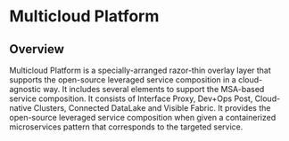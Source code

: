 # Multicloud Platform

## Overview ##
Multicloud Platform is a specially-arranged razor-thin overlay layer that supports the open-source leveraged service composition in a cloud-agnostic way. It includes several elements to support the MSA-based service composition. It consists of Interface Proxy, Dev+Ops Post, Cloud-native Clusters, Connected DataLake and Visible Fabric. It provides the open-source leveraged service composition when given a containerized microservices pattern that corresponds to the targeted service.
